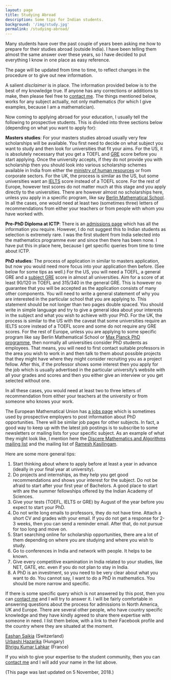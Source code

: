 ```yaml
---
layout: page
title: Studying Abroad
description: Some tips for Indian students.
background: '/img/study.jpg'
permalink: /studying-abroad/
---
```


Many students have over the past couple of years been asking me how to prepare for their studies abroad (outside India). I have been telling them almost the same answer over these years, so I have decided to put everything I know in one place as easy reference.

The page will be updated from time to time, to reflect changes in the procedure or to give out new information.

A salient *disclaimer* is in place. The information provided below is to the best of my knowledge true. If anyone has any corrections or additions to make, then please feel free to [contact me](/contact/). The things mentioned below, works for any subject actually, not only mathematics (for which I give examples, because I am a mathematician).

Now coming to applying abroad for your education, I usually tell the following to prospective students. This is divided into three sections below (depending on what you want to apply for):

**Masters studies**: For your masters studies abroad usually very few scholarships will be available. You first need to decide on what subject you want to study and then look for universities that fit your aims. For the US, it is absolutely necessary that you get a TOEFL and [GRE](https://www.ets.org/gre) score before you start applying. Once the university accepts, if they do not provide you with scholarship then you should look into various scholarship schemes available in India from either the [ministry of human resources](http://mhrd.gov.in/scholarships) or from corporate sectors. For the UK, the process is similar as the US, but some universities want an [IELTS](https://www.ielts.org/) score instead of a TOEFL score. For the rest of Europe, however test scores do not matter much at this stage and you apply directly to the universities. There are however almost no scholarships here, unless you apply in a specific program, like say [Berlin Mathematical School](https://www.math-berlin.de/). In all the cases, one would need at least two (sometimes three) letters of recommendations from either your teachers or from people with whom you have worked with.

**Pre-PhD Diploma at ICTP**: There is an [admissions page](https://diploma.ictp.it/application-and-admission.aspx) which has all the information you require. However, I do not suggest this to Indian students as selection is extremely rare. I was the first student from India selected into the mathematics programme ever and since then there has been none. I have put this in place here, because I get specific queries from time to time about ICTP.

**PhD studies**: The process of application in similar to masters application, but now you would need more focus into your application then before. (See below for some tips as well.) For the US, you will need a TOEFL, a general GRE and a [subject GRE](https://www.ets.org/gre/subject/about) score in almost all universities. Aim for a score of at least 90/120 in TOEFL and 315/340 in the general GRE. This is however no guarantee that you will be accepted as the application consists of many other components. You will need to write a general statement of why you are interested in the particular school that you are applying to. This statement should be not longer than two pages double spaced. You should write in simple language and try to give a general idea about your interests in the subject and what you wish to achieve with your PhD. For the UK, the process is similar to the US with the caveat that some universities require an IELTS score instead of a TOEFL score and some do not require any GRE scores. For the rest of Europe, unless you are applying to some specific program like say Berlin Mathematical School or [Max Planck PhD programme](https://www.mpg.de/en/imprs), then normally all universities consider PhD students as employees. That means, you will need to first contact suitable professors in the area you wish to work in and then talk to them about possible projects that they might have where they might consider recruiting you as a project fellow. After this, if the professor shows some interest then you apply for the job which is usually advertised in the particular university’s website with all your grades and scores and then you either give an interview or you get selected without one.

In all these cases, you would need at least two to three letters of recommendation from either your teachers at the university or from someone who knows your work.

The European Mathematical Union has [a jobs page](http://euro-math-soc.eu/jobs) which is sometimes used by prospective employers to post information about PhD opportunities. There will be similar job pages for other subjects. In fact, a good way to keep up with the latest job postings is to subscribe to some newsletters or mailing lists for your specific subject. As an example of what they might look like, I mention here the [Discere Mathematics and Algorithms mailing list](http://www.zaik.uni-koeln.de/AFS/publications/dmanet/) and the mailing list of [Ramesh Kasilingam](https://sites.google.com/site/rkasilingamiitb/https-sites-1).

Here are some more general tips:

1. Start thinking about where to apply before at least a year in advance (ideally in your final year at university).
2. Do projects and internships, as they help you get good recommendations and shows your interest for the subject. Do not be afraid to start after your first year of Bachelors. A good place to start with are the summer fellowships offered by the Indian Academy of Sciences.
3. Give your tests (TOEFL, IELTS or GRE) by August of the year before you expect to start your PhD.
4. Do not write long emails to professors, they do not have time. Attach a short CV and grades with your email. If you do not get a response for 2-3 weeks, then you can send a reminder email. After that, do not pursue for too long and move on.
5. Start searching online for scholarship opportunities, there are a lot of them depending on where you are studying and where you wish to study.
6. Go to conferences in India and network with people. It helps to be known.
7. Give every competitive examination in India related to your studies, like NET, GATE, etc. even if you do not plan to stay in India.
8. A PhD is an investment, so you need to be very clear about what you want to do. You cannot say, I want to do a PhD in mathematics. You should be more narrow and specific.

If there is some specific query which is not answered by this post, then you can [contact me](/contact) and I will try to answer it. I will be fairly comfortable in answering questions about the process for admissions in North America, UK and Europe. There are several other people, who have country specific knowledge and they have kindly agreed to share there expertise with someone in need. I list them below, with a link to their Facebook profile and the country where they are situated at the moment.

[Eashan Saikia](https://www.facebook.com/eashan.saikia) (Switzerland)  
[Urbashi Hazarika](https://www.facebook.com/urbashi.hazarika) (Hungary)  
[Bhrigu Kumar Lahkar](https://www.facebook.com/lahkar.bhrigukumar) (France)  

If you wish to give your expertise to the student community, then you can [contact me](/contact) and I will add your name in the list above.

(This page was last updated on 5 November, 2018.)

